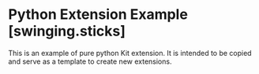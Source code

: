 # Python Extension Example [swinging.sticks]

This is an example of pure python Kit extension. It is intended to be copied and serve as a template to create new extensions.

